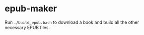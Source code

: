 # epub-maker
 
Run `./build_epub.bash` to download a book and build all the other necessary EPUB files.